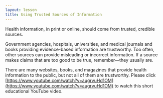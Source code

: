```yaml
---
layout: lesson
title: Using Trusted Sources of Information 
---
```


Health information, in print or online, should come from trusted, credible sources. 

Government agencies, hospitals, universities, and medical journals and books providing evidence-based information are trustworthy. Too often, other sources can provide misleading or incorrect information. If a source makes claims that are too good to be true, remember—they usually are.

There are many websites, books, and magazines that provide health information to the public, but not all of them are trustworthy. Please click [https://www.youtube.com/watch?v=augrvuHd1OM](https://www.youtube.com/watch?v=augrvuHd1OM) to watch this short educational YouTube video.
